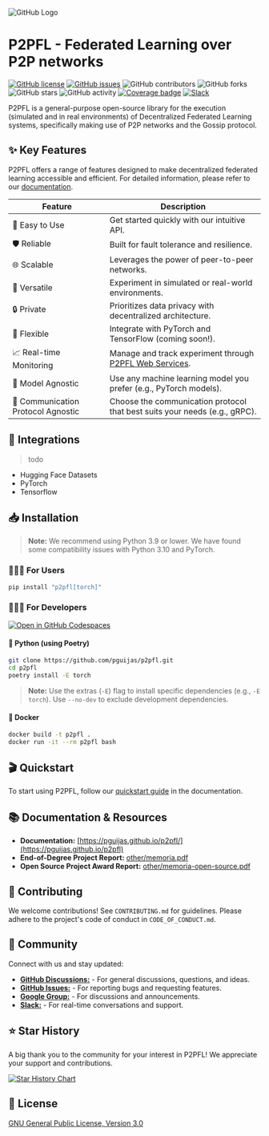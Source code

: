 ![GitHub Logo](https://raw.githubusercontent.com/pguijas/p2pfl/main/other/logo.png)

# P2PFL - Federated Learning over P2P networks

[![GitHub license](https://img.shields.io/github/license/pguijas/federated_learning_p2p)](https://github.com/pguijas/p2pfl/blob/main/LICENSE.md)
[![GitHub issues](https://img.shields.io/github/issues/pguijas/federated_learning_p2p)](https://github.com/pguijas/p2pfl/issues)
![GitHub contributors](https://img.shields.io/github/contributors/pguijas/federated_learning_p2p)
![GitHub forks](https://img.shields.io/github/forks/pguijas/federated_learning_p2p)
![GitHub stars](https://img.shields.io/github/stars/pguijas/federated_learning_p2p)
![GitHub activity](https://img.shields.io/github/commit-activity/m/pguijas/federated_learning_p2p)
[![Coverage badge](https://img.shields.io/badge/dynamic/json?color=brightgreen&label=coverage&query=%24.message&url=https%3A%2F%2Fraw.githubusercontent.com%2Fpguijas%2Fp2pfl%2Fpython-coverage-comment-action-data%2Fendpoint.json)](https://htmlpreview.github.io/?https://github.com/pguijas/p2pfl/blob/python-coverage-comment-action-data/htmlcov/index.html)
[![Slack](https://img.shields.io/badge/Chat-Slack-red)](https://join.slack.com/t/p2pfl/shared_invite/zt-2lbqvfeqt-FkutD1LCZ86yK5tP3Duztw)

P2PFL is a general-purpose open-source library for the execution (simulated and in real environments) of Decentralized Federated Learning systems, specifically making use of P2P networks and the Gossip protocol.

## ✨ Key Features

P2PFL offers a range of features designed to make decentralized federated learning accessible and efficient. For detailed information, please refer to our [documentation](https://pguijas.github.io/p2pfl/).

| Feature          | Description                                      |
|-------------------|--------------------------------------------------|
| 🚀 Easy to Use   | Get started quickly with our intuitive API.       |
| 🛡️ Reliable     | Built for fault tolerance and resilience.       |
| 🌐 Scalable      | Leverages the power of peer-to-peer networks.    |
| 🧪 Versatile     | Experiment in simulated or real-world environments.|
| 🔒 Private       | Prioritizes data privacy with decentralized architecture.|
| 🧩 Flexible      | Integrate with PyTorch and TensorFlow (coming soon!).|
| 📈 Real-time Monitoring | Manage and track experiment through [P2PFL Web Services](https://p2pfl.com). | 
| 🧠 Model Agnostic | Use any machine learning model you prefer (e.g., PyTorch models). |
| 📡 Communication Protocol Agnostic | Choose the communication protocol that best suits your needs (e.g., gRPC). |

## 🔌 Integrations

> todo

- Hugging Face Datasets
- PyTorch
- Tensorflow

## 📥 Installation

> **Note:** We recommend using Python 3.9 or lower. We have found some compatibility issues with Python 3.10 and PyTorch.

### 👨🏼‍💻 For Users

```bash
pip install "p2pfl[torch]"
```

### 👨🏼‍🔧 For Developers

[![Open in GitHub Codespaces](https://github.com/codespaces/badge.svg)](https://codespaces.new/p2pfl/p2pfl/tree/develop?quickstart=1)

#### 🐍 Python (using Poetry)

```bash
git clone https://github.com/pguijas/p2pfl.git
cd p2pfl
poetry install -E torch 
```

> **Note:** Use the extras (`-E`) flag to install specific dependencies (e.g., `-E torch`). Use `--no-dev` to exclude development dependencies.

#### 🐳 Docker

```bash
docker build -t p2pfl .
docker run -it --rm p2pfl bash
```

## 🎬 Quickstart

To start using P2PFL, follow our [quickstart guide](https://pguijas.github.io/p2pfl/quickstart.html) in the documentation.

## 📚 Documentation & Resources

* **Documentation:** [https://pguijas.github.io/p2pfl/](https://pguijas.github.io/p2pfl)
* **End-of-Degree Project Report:** [other/memoria.pdf](other/memoria.pdf)
* **Open Source Project Award Report:** [other/memoria-open-source.pdf](other/memoria-open-source.pdf)

## 🤝 Contributing

We welcome contributions! See `CONTRIBUTING.md` for guidelines. Please adhere to the project's code of conduct in `CODE_OF_CONDUCT.md`.

## 💬 Community

Connect with us and stay updated:

* [**GitHub Discussions:**](https://github.com/pguijas/p2pfl/discussions) - For general discussions, questions, and ideas.
* [**GitHub Issues:**](https://github.com/pguijas/p2pfl/issues) - For reporting bugs and requesting features.
* [**Google Group:**](https://groups.google.com/g/p2pfl) - For discussions and announcements.
* [**Slack:**](https://join.slack.com/t/p2pfl/shared_invite/zt-2lbqvfeqt-FkutD1LCZ86yK5tP3Duztw) - For real-time conversations and support.


## ⭐ Star History

A big thank you to the community for your interest in P2PFL! We appreciate your support and contributions.

[![Star History Chart](https://api.star-history.com/svg?repos=pguijas/p2pfl&type=Date)](https://star-history.com/#pguijas/p2pfl&Date)

## 📜 License

[GNU General Public License, Version 3.0](https://www.gnu.org/licenses/gpl-3.0.en.html)
